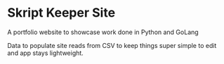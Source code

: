 # Skript Keeper Site

A portfolio website to showcase work done in Python and GoLang

Data to populate site reads from CSV to keep things super simple to edit and app stays lightweight.
